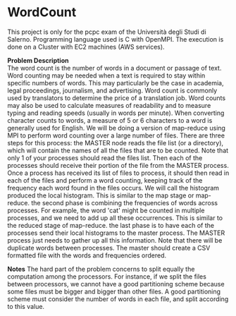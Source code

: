# WordCount
This project is only for the pcpc exam of the Università degli Studi di Salerno.
Programming language used is C with OpenMPI.
The execution is done on a Cluster with EC2 machines (AWS services).

<b>Problem Description</b> </br>
The word count is the number of words in a document or passage of text. Word
counting may be needed when a text is required to stay within specific numbers of words. This may
particularly be the case in academia, legal proceedings, journalism, and advertising. Word count is
commonly used by translators to determine the price of a translation job. Word counts may also be
used to calculate measures of readability and to measure typing and reading speeds (usually in words
per minute). When converting character counts to words, a measure of 5 or 6 characters to a word is
generally used for English.
We will be doing a version of map-reduce using MPI to perform word counting over a large number of
files.
There are three steps for this process:
the MASTER node reads the file list (or a directory), which will contain the names of all the files that
are to be counted. Note that only 1 of your processes should read the files list. Then each of the
processes should receive their portion of the file from the MASTER process. Once a process has
received its list of files to process, it should then read in each of the files and perform a word
counting, keeping track of the frequency each word found in the files occurs. We will call the
histogram produced the local histogram. This is similar to the map stage or map-reduce.
the second phase is combining the frequencies of words across processes. For example, the word
'cat' might be counted in multiple processes, and we need to add up all these occurrences. This is
similar to the reduced stage of map-reduce.
the last phase is to have each of the processes send their local histograms to the master process.
The MASTER process just needs to gather up all this information. Note that there will be duplicate
words between processes. The master should create a CSV formatted file with the words and
frequencies ordered.

<b>Notes</b>
The hard part of the problem concerns to split equally the computation among the processors. For
instance, if we split the files between processors, we cannot have a good partitioning scheme because
some files must be bigger and bigger than other files. A good partitioning scheme must consider the
number of words in each file, and split according to this value.
